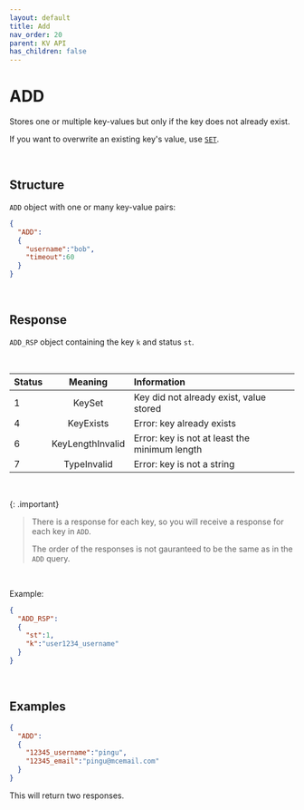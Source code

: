```yaml
---
layout: default
title: Add
nav_order: 20
parent: KV API
has_children: false
---
```


# ADD
Stores one or multiple key-values but only if the key does not already exist.

If you want to overwrite an existing key's value, use [`SET`](../kvset/kvset.md).


<br/>

## Structure

`ADD` object with one or many key-value pairs:

```json
{
  "ADD":
  {
    "username":"bob",
    "timeout":60
  }
}
```

<br/>


## Response
`ADD_RSP` object containing the key `k` and status `st`.

<br/>

| Status  | Meaning | Information      | 
|:---     |:---:    |:---     |
|1        | KeySet            | Key did not already exist, value stored |
|4        | KeyExists         | Error: key already exists |
|6        | KeyLengthInvalid  | Error: key is not at least the minimum length |
|7        | TypeInvalid       | Error: key is not a string |


<br/>

{: .important}
> There is a response for each key, so you will receive a response for each key in `ADD`.
>
> The order of the responses is not gauranteed to be the same as in the `ADD` query.


<br/>

Example:

```json
{
  "ADD_RSP":
  {
    "st":1,
    "k":"user1234_username"
  }
}
```



<br/>

## Examples

```json
{
  "ADD":
  {
    "12345_username":"pingu",
    "12345_email":"pingu@mcemail.com"
  }
}
```

This will return two responses.

